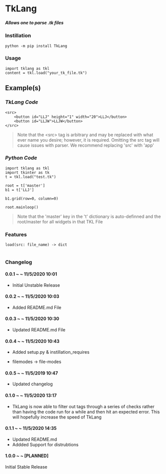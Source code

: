 
# TkLang
##### *Allows one to parse .tk files*

### Instillation
    python -m pip install TkLang

### Usage
    import tklang as tkl
    content = tkl.load("your_tk_file.tk")

## Example(s)

### _TkLang Code_
    <src>
        <button id="LLJ" height="1" width="20">LLJ</button>
        <button id="LLJW">LLJW</button>
    </src>
> Note that the <src\> tag is arbitrary and may be replaced with what ever name you desire; however, it is required. Omitting the src tag will cause issues with parser. We recommend replacing 'src' with 'app'
### _Python Code_
    import tklang as tkl
    import tkinter as tk
    t = tkl.load("test.tk")

    root = t['master']
    b1 = t['LLJ']

    b1.grid(row=0, column=0)

    root.mainloop()

> Note that the 'master' key in the 't' dictionary is auto-definned and the root/master for all widgets in that TKL File


### Features
    load(src: file_name) -> dict

#

### Changelog

#### 0.0.1 ~ ~ 11/5/2020 10:01
* Initial Unstable Release

#### 0.0.2 ~ ~ 11/5/2020 10:03
* Added README.md File

#### 0.0.3 ~ ~ 11/5/2020 10:30
* Updated README.md File

#### 0.0.4 ~ ~ 11/5/2020 10:43
* Added setup.py & instillation_requires

* filemodes -> file-modes

#### 0.0.5 ~ ~ 11/5/2019 10:47
* Updated changelog

#### 0.1.0 ~ ~ 11/5/2020 13:17
* TkLang is now able to filter out tags through a series of checks rather than having the code run for a while and then hit an expected error. This will hopefully increase the speed of TkLang

#### 0.1.1 ~ ~ 11/5/2020 14:35
* Updated README.md
* Addded Support for distrubtions

#### 1.0.0 ~ ~ [PLANNED]
Initial Stable Release